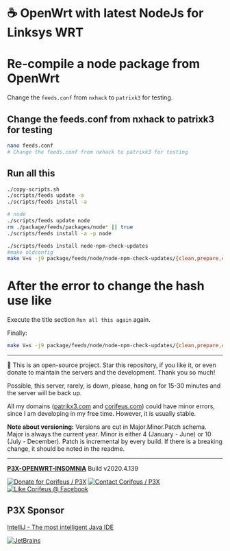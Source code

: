 [//]: #@corifeus-header

# ☕ OpenWrt with latest NodeJs for Linksys WRT

                        
[//]: #@corifeus-header:end
# Re-compile a node package from OpenWrt

Change the ```feeds.conf``` from ```nxhack``` to ```patrixk3``` for testing.

## Change the feeds.conf from nxhack to patrixk3 for testing

```bash
nano feeds.conf
# Change the feeds.conf from nxhack to patrixk3 for testing
```

## Run all this

```bash
./copy-scripts.sh
./scripts/feeds update -a
./scripts/feeds install -a

# node
./scripts/feeds update node
rm ./package/feeds/packages/node* || true
./scripts/feeds install -a -p node

./scripts/feeds install node-npm-check-updates
#make oldconfig
make V=s -j9 package/feeds/node/node-npm-check-updates/{clean,prepare,compile}

```

# After the error to change the hash use like

Execute the title section ```Run all this again``` again.
  
Finally:

```bash
make V=s -j9 package/feeds/node/node-npm-check-updates/{clean,prepare,compile}
```
[//]: #@corifeus-footer

---

🙏 This is an open-source project. Star this repository, if you like it, or even donate to maintain the servers and the development. Thank you so much!

Possible, this server, rarely, is down, please, hang on for 15-30 minutes and the server will be back up.

All my domains ([patrikx3.com](https://patrikx3.com) and [corifeus.com](https://corifeus.com)) could have minor errors, since I am developing in my free time. However, it is usually stable.

**Note about versioning:** Versions are cut in Major.Minor.Patch schema. Major is always the current year. Minor is either 4 (January - June) or 10 (July - December). Patch is incremental by every build. If there is a breaking change, it should be noted in the readme.


---

[**P3X-OPENWRT-INSOMNIA**](https://corifeus.com/openwrt-insomnia) Build v2020.4.139

[![Donate for Corifeus / P3X](https://img.shields.io/badge/Donate-Corifeus-003087.svg)](https://www.paypal.com/cgi-bin/webscr?cmd=_s-xclick&hosted_button_id=QZVM4V6HVZJW6)  [![Contact Corifeus / P3X](https://img.shields.io/badge/Contact-P3X-ff9900.svg)](https://www.patrikx3.com/en/front/contact) [![Like Corifeus @ Facebook](https://img.shields.io/badge/LIKE-Corifeus-3b5998.svg)](https://www.facebook.com/corifeus.software)


## P3X Sponsor

[IntelliJ - The most intelligent Java IDE](https://www.jetbrains.com/?from=patrikx3)

[![JetBrains](https://cdn.corifeus.com/assets/svg/jetbrains-logo.svg)](https://www.jetbrains.com/?from=patrikx3)




[//]: #@corifeus-footer:end
